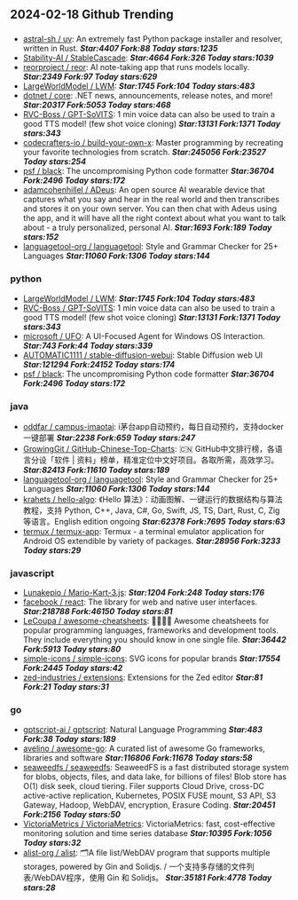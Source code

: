 ## 2024-02-18 Github Trending

### 
* [astral-sh / uv](https://github.com/astral-sh/uv): An extremely fast Python package installer and resolver, written in Rust. ***Star:4407 Fork:88 Today stars:1235***
* [Stability-AI / StableCascade](https://github.com/Stability-AI/StableCascade):  ***Star:4664 Fork:326 Today stars:1039***
* [reorproject / reor](https://github.com/reorproject/reor): AI note-taking app that runs models locally. ***Star:2349 Fork:97 Today stars:629***
* [LargeWorldModel / LWM](https://github.com/LargeWorldModel/LWM):  ***Star:1745 Fork:104 Today stars:483***
* [dotnet / core](https://github.com/dotnet/core): .NET news, announcements, release notes, and more! ***Star:20317 Fork:5053 Today stars:468***
* [RVC-Boss / GPT-SoVITS](https://github.com/RVC-Boss/GPT-SoVITS): 1 min voice data can also be used to train a good TTS model! (few shot voice cloning) ***Star:13131 Fork:1371 Today stars:343***
* [codecrafters-io / build-your-own-x](https://github.com/codecrafters-io/build-your-own-x): Master programming by recreating your favorite technologies from scratch. ***Star:245056 Fork:23527 Today stars:254***
* [psf / black](https://github.com/psf/black): The uncompromising Python code formatter ***Star:36704 Fork:2496 Today stars:172***
* [adamcohenhillel / ADeus](https://github.com/adamcohenhillel/ADeus): An open source AI wearable device that captures what you say and hear in the real world and then transcribes and stores it on your own server. You can then chat with Adeus using the app, and it will have all the right context about what you want to talk about - a truly personalized, personal AI. ***Star:1693 Fork:189 Today stars:152***
* [languagetool-org / languagetool](https://github.com/languagetool-org/languagetool): Style and Grammar Checker for 25+ Languages ***Star:11060 Fork:1306 Today stars:144***

### python
* [LargeWorldModel / LWM](https://github.com/LargeWorldModel/LWM):  ***Star:1745 Fork:104 Today stars:483***
* [RVC-Boss / GPT-SoVITS](https://github.com/RVC-Boss/GPT-SoVITS): 1 min voice data can also be used to train a good TTS model! (few shot voice cloning) ***Star:13131 Fork:1371 Today stars:343***
* [microsoft / UFO](https://github.com/microsoft/UFO): A UI-Focused Agent for Windows OS Interaction. ***Star:743 Fork:44 Today stars:339***
* [AUTOMATIC1111 / stable-diffusion-webui](https://github.com/AUTOMATIC1111/stable-diffusion-webui): Stable Diffusion web UI ***Star:121294 Fork:24152 Today stars:174***
* [psf / black](https://github.com/psf/black): The uncompromising Python code formatter ***Star:36704 Fork:2496 Today stars:172***

### java
* [oddfar / campus-imaotai](https://github.com/oddfar/campus-imaotai): i茅台app自动预约，每日自动预约，支持docker一键部署 ***Star:2238 Fork:659 Today stars:247***
* [GrowingGit / GitHub-Chinese-Top-Charts](https://github.com/GrowingGit/GitHub-Chinese-Top-Charts): 🇨🇳 GitHub中文排行榜，各语言分设「软件 | 资料」榜单，精准定位中文好项目。各取所需，高效学习。 ***Star:82413 Fork:11610 Today stars:189***
* [languagetool-org / languagetool](https://github.com/languagetool-org/languagetool): Style and Grammar Checker for 25+ Languages ***Star:11060 Fork:1306 Today stars:144***
* [krahets / hello-algo](https://github.com/krahets/hello-algo): 《Hello 算法》：动画图解、一键运行的数据结构与算法教程，支持 Python, C++, Java, C#, Go, Swift, JS, TS, Dart, Rust, C, Zig 等语言。English edition ongoing ***Star:62378 Fork:7695 Today stars:63***
* [termux / termux-app](https://github.com/termux/termux-app): Termux - a terminal emulator application for Android OS extendible by variety of packages. ***Star:28956 Fork:3233 Today stars:29***

### javascript
* [Lunakepio / Mario-Kart-3.js](https://github.com/Lunakepio/Mario-Kart-3.js):  ***Star:1204 Fork:248 Today stars:176***
* [facebook / react](https://github.com/facebook/react): The library for web and native user interfaces. ***Star:218788 Fork:46150 Today stars:81***
* [LeCoupa / awesome-cheatsheets](https://github.com/LeCoupa/awesome-cheatsheets): 👩‍💻👨‍💻 Awesome cheatsheets for popular programming languages, frameworks and development tools. They include everything you should know in one single file. ***Star:36442 Fork:5913 Today stars:80***
* [simple-icons / simple-icons](https://github.com/simple-icons/simple-icons): SVG icons for popular brands ***Star:17554 Fork:2445 Today stars:42***
* [zed-industries / extensions](https://github.com/zed-industries/extensions): Extensions for the Zed editor ***Star:81 Fork:21 Today stars:31***

### go
* [gptscript-ai / gptscript](https://github.com/gptscript-ai/gptscript): Natural Language Programming ***Star:483 Fork:38 Today stars:189***
* [avelino / awesome-go](https://github.com/avelino/awesome-go): A curated list of awesome Go frameworks, libraries and software ***Star:116806 Fork:11678 Today stars:58***
* [seaweedfs / seaweedfs](https://github.com/seaweedfs/seaweedfs): SeaweedFS is a fast distributed storage system for blobs, objects, files, and data lake, for billions of files! Blob store has O(1) disk seek, cloud tiering. Filer supports Cloud Drive, cross-DC active-active replication, Kubernetes, POSIX FUSE mount, S3 API, S3 Gateway, Hadoop, WebDAV, encryption, Erasure Coding. ***Star:20451 Fork:2156 Today stars:50***
* [VictoriaMetrics / VictoriaMetrics](https://github.com/VictoriaMetrics/VictoriaMetrics): VictoriaMetrics: fast, cost-effective monitoring solution and time series database ***Star:10395 Fork:1056 Today stars:32***
* [alist-org / alist](https://github.com/alist-org/alist): 🗂️A file list/WebDAV program that supports multiple storages, powered by Gin and Solidjs. / 一个支持多存储的文件列表/WebDAV程序，使用 Gin 和 Solidjs。 ***Star:35181 Fork:4778 Today stars:28***
